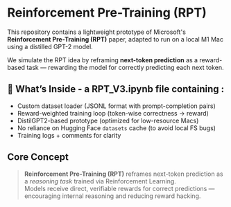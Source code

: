 #  Reinforcement Pre-Training (RPT)

This repository contains a lightweight prototype of Microsoft's **Reinforcement Pre-Training (RPT)** paper, adapted to run on a local M1 Mac using a distilled GPT-2 model.

We simulate the RPT idea by reframing **next-token prediction** as a reward-based task — rewarding the model for correctly predicting each next token.

## 📌 What’s Inside - a RPT_V3.ipynb file containing :

-  Custom dataset loader (JSONL format with prompt-completion pairs)
-  Reward-weighted training loop (token-wise correctness → reward)
-  DistilGPT2-based prototype (optimized for low-resource Macs)
-  No reliance on Hugging Face `datasets` cache (to avoid local FS bugs)
-  Training logs + comments for clarity

##  Core Concept

> **Reinforcement Pre-Training (RPT)** reframes next-token prediction as a *reasoning task* trained via Reinforcement Learning.  
> Models receive direct, verifiable rewards for correct predictions — encouraging internal reasoning and reducing reward hacking.

